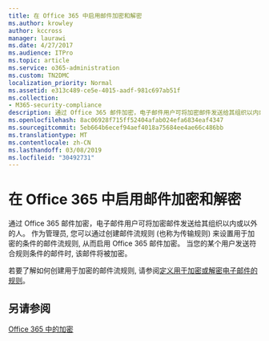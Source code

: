 ```yaml
---
title: 在 Office 365 中启用邮件加密和解密
ms.author: krowley
author: kccross
manager: laurawi
ms.date: 4/27/2017
ms.audience: ITPro
ms.topic: article
ms.service: o365-administration
ms.custom: TN2DMC
localization_priority: Normal
ms.assetid: e313c489-ce5e-4015-aadf-981c697ab51f
ms.collection:
- M365-security-compliance
description: 通过 Office 365 邮件加密，电子邮件用户可将加密邮件发送给其组织以内或以外的人。 作为管理员, 您可以通过创建邮件流规则 (也称为传输规则) 来设置用于加密的条件的邮件流规则, 从而启用 Office 365 邮件加密。
ms.openlocfilehash: 8ac06928f715ff52404afab024efa6834eaf4347
ms.sourcegitcommit: 5eb664b6ecef94aef4018a75684ee4ae66c486bb
ms.translationtype: MT
ms.contentlocale: zh-CN
ms.lasthandoff: 03/08/2019
ms.locfileid: "30492731"
---
```

# <a name="enable-message-encryption-and-decryption-in-office-365"></a>在 Office 365 中启用邮件加密和解密

通过 Office 365 邮件加密，电子邮件用户可将加密邮件发送给其组织以内或以外的人。 作为管理员, 您可以通过创建邮件流规则 (也称为传输规则) 来设置用于加密的条件的邮件流规则, 从而启用 Office 365 邮件加密。 当您的某个用户发送符合规则条件的邮件时, 该邮件将被加密。
  
若要了解如何创建用于加密的邮件流规则, 请参阅[定义用于加密或解密电子邮件的规则](https://go.microsoft.com/fwlink/p/?LinkID=402846)。
  
## <a name="see-also"></a>另请参阅

[Office 365 中的加密](https://go.microsoft.com/fwlink/p/?LinkID=392525)

